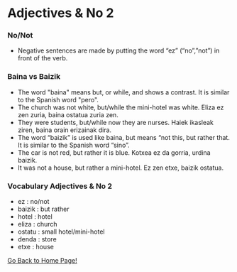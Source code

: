 # ​Adjectives &amp; No 2

### No/Not

*   Negative sentences are made by putting the word “ez” (“no”,”not”) in front of the verb.

### Baina vs Baizik

*   The word "baina" means but, or while, and shows a contrast. It is similar to the Spanish word "pero".
*   The church was not white, but/while the mini-hotel was white. Eliza ez zen zuria, baina ostatua zuria zen.
*   They were students, but/while now they are nurses. Haiek ikasleak ziren, baina orain erizainak dira.
*   The word “baizik” is used like baina, but means “not this, but rather that. It is similar to the Spanish word “sino”.
*   The car is not red, but rather it is blue. Kotxea ez da gorria, urdina baizik.
*   It was not a house, but rather a mini-hotel. Ez zen etxe, baizik ostatua.

### Vocabulary Adjectives &amp; No 2

*   ez : no/not
*   baizik : but rather
*   hotel : hotel
*   eliza : church
*   ostatu : small hotel/mini-hotel
*   denda : store
*   etxe : house

[ Go Back to Home Page!](..)